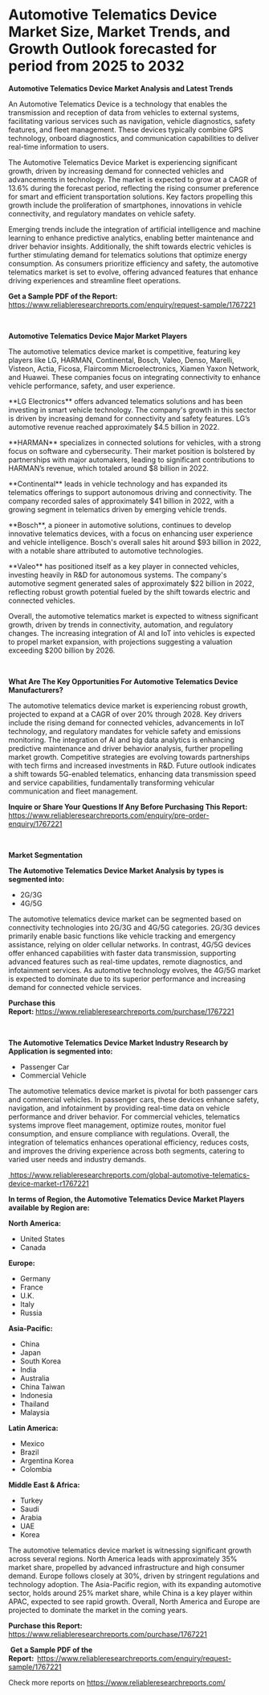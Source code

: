<p><h1>Automotive Telematics Device Market Size, Market Trends, and Growth Outlook forecasted for period from 2025 to 2032</h1></p><p><strong>Automotive Telematics Device Market Analysis and Latest Trends</strong></p>
<p><p>An Automotive Telematics Device is a technology that enables the transmission and reception of data from vehicles to external systems, facilitating various services such as navigation, vehicle diagnostics, safety features, and fleet management. These devices typically combine GPS technology, onboard diagnostics, and communication capabilities to deliver real-time information to users.</p><p>The Automotive Telematics Device Market is experiencing significant growth, driven by increasing demand for connected vehicles and advancements in technology. The market is expected to grow at a CAGR of 13.6% during the forecast period, reflecting the rising consumer preference for smart and efficient transportation solutions. Key factors propelling this growth include the proliferation of smartphones, innovations in vehicle connectivity, and regulatory mandates on vehicle safety.</p><p>Emerging trends include the integration of artificial intelligence and machine learning to enhance predictive analytics, enabling better maintenance and driver behavior insights. Additionally, the shift towards electric vehicles is further stimulating demand for telematics solutions that optimize energy consumption. As consumers prioritize efficiency and safety, the automotive telematics market is set to evolve, offering advanced features that enhance driving experiences and streamline fleet operations.</p></p>
<p><strong>Get a Sample PDF of the Report:&nbsp;</strong> <a href="https://www.reliableresearchreports.com/enquiry/request-sample/1767221?utm_campaign=3359&utm_medium=2&utm_source=Github&utm_content=ia&utm_term=31032025&utm_id=automotive-telematics-device">https://www.reliableresearchreports.com/enquiry/request-sample/1767221</a></p>
<p>&nbsp;</p>
<p><strong>Automotive Telematics Device Major Market Players</strong></p>
<p><p>The automotive telematics device market is competitive, featuring key players like LG, HARMAN, Continental, Bosch, Valeo, Denso, Marelli, Visteon, Actia, Ficosa, Flaircomm Microelectronics, Xiamen Yaxon Network, and Huawei. These companies focus on integrating connectivity to enhance vehicle performance, safety, and user experience.</p><p>**LG Electronics** offers advanced telematics solutions and has been investing in smart vehicle technology. The company's growth in this sector is driven by increasing demand for connectivity and safety features. LG’s automotive revenue reached approximately $4.5 billion in 2022.</p><p>**HARMAN** specializes in connected solutions for vehicles, with a strong focus on software and cybersecurity. Their market position is bolstered by partnerships with major automakers, leading to significant contributions to HARMAN’s revenue, which totaled around $8 billion in 2022.</p><p>**Continental** leads in vehicle technology and has expanded its telematics offerings to support autonomous driving and connectivity. The company recorded sales of approximately $41 billion in 2022, with a growing segment in telematics driven by emerging vehicle trends.</p><p>**Bosch**, a pioneer in automotive solutions, continues to develop innovative telematics devices, with a focus on enhancing user experience and vehicle intelligence. Bosch's overall sales hit around $93 billion in 2022, with a notable share attributed to automotive technologies.</p><p>**Valeo** has positioned itself as a key player in connected vehicles, investing heavily in R&D for autonomous systems. The company's automotive segment generated sales of approximately $22 billion in 2022, reflecting robust growth potential fueled by the shift towards electric and connected vehicles.</p><p>Overall, the automotive telematics market is expected to witness significant growth, driven by trends in connectivity, automation, and regulatory changes. The increasing integration of AI and IoT into vehicles is expected to propel market expansion, with projections suggesting a valuation exceeding $200 billion by 2026.</p></p>
<p>&nbsp;</p>
<p><strong>What Are The Key Opportunities For Automotive Telematics Device Manufacturers?</strong></p>
<p><p>The automotive telematics device market is experiencing robust growth, projected to expand at a CAGR of over 20% through 2028. Key drivers include the rising demand for connected vehicles, advancements in IoT technology, and regulatory mandates for vehicle safety and emissions monitoring. The integration of AI and big data analytics is enhancing predictive maintenance and driver behavior analysis, further propelling market growth. Competitive strategies are evolving towards partnerships with tech firms and increased investments in R&D. Future outlook indicates a shift towards 5G-enabled telematics, enhancing data transmission speed and service capabilities, fundamentally transforming vehicular communication and fleet management.</p></p>
<p><strong>Inquire or Share Your Questions If Any Before Purchasing This Report:</strong> <a href="https://www.reliableresearchreports.com/enquiry/pre-order-enquiry/1767221?utm_campaign=3359&utm_medium=2&utm_source=Github&utm_content=ia&utm_term=31032025&utm_id=automotive-telematics-device">https://www.reliableresearchreports.com/enquiry/pre-order-enquiry/1767221</a></p>
<p>&nbsp;</p>
<p><strong>Market Segmentation</strong></p>
<p><strong>The Automotive Telematics Device Market Analysis by types is segmented into:</strong></p>
<p><ul><li>2G/3G</li><li>4G/5G</li></ul></p>
<p><p>The automotive telematics device market can be segmented based on connectivity technologies into 2G/3G and 4G/5G categories. 2G/3G devices primarily enable basic functions like vehicle tracking and emergency assistance, relying on older cellular networks. In contrast, 4G/5G devices offer enhanced capabilities with faster data transmission, supporting advanced features such as real-time updates, remote diagnostics, and infotainment services. As automotive technology evolves, the 4G/5G market is expected to dominate due to its superior performance and increasing demand for connected vehicle services.</p></p>
<p><strong>Purchase this Report:&nbsp;</strong><a href="https://www.reliableresearchreports.com/purchase/1767221?utm_campaign=3359&utm_medium=2&utm_source=Github&utm_content=ia&utm_term=31032025&utm_id=automotive-telematics-device">https://www.reliableresearchreports.com/purchase/1767221</a></p>
<p>&nbsp;</p>
<p><strong>The Automotive Telematics Device Market Industry Research by Application is segmented into:</strong></p>
<p><ul><li>Passenger Car</li><li>Commercial Vehicle</li></ul></p>
<p><p>The automotive telematics device market is pivotal for both passenger cars and commercial vehicles. In passenger cars, these devices enhance safety, navigation, and infotainment by providing real-time data on vehicle performance and driver behavior. For commercial vehicles, telematics systems improve fleet management, optimize routes, monitor fuel consumption, and ensure compliance with regulations. Overall, the integration of telematics enhances operational efficiency, reduces costs, and improves the driving experience across both segments, catering to varied user needs and industry demands.</p></p>
<p><a href="https://www.reliableresearchreports.com/global-automotive-telematics-device-market-r1767221?utm_campaign=3359&utm_medium=2&utm_source=Github&utm_content=ia&utm_term=31032025&utm_id=automotive-telematics-device">&nbsp;https://www.reliableresearchreports.com/global-automotive-telematics-device-market-r1767221</a></p>
<p><strong>In terms of Region, the Automotive Telematics Device Market Players available by Region are:</strong></p>
<p>
    <p> <strong> North America: </strong>
        <ul>
            <li>United States</li>
            <li>Canada</li>
        </ul>
        </p> 
    <p> <strong> Europe: </strong>
        <ul>
            <li>Germany</li>
            <li>France</li>
            <li>U.K.</li>
            <li>Italy</li>
            <li>Russia</li>
        </ul>
        </p> 
    <p> <strong> Asia-Pacific: </strong>
        <ul>
            <li>China</li>
            <li>Japan</li>
            <li>South Korea</li>
            <li>India</li>
            <li>Australia</li>
            <li>China Taiwan</li>
            <li>Indonesia</li>
            <li>Thailand</li>
            <li>Malaysia</li>
        </ul>
        </p> 
    <p> <strong> Latin America: </strong>
        <ul>
            <li>Mexico</li>
            <li>Brazil</li>
            <li>Argentina Korea</li>
            <li>Colombia</li>
        </ul>
        </p> 
    <p> <strong> Middle East & Africa: </strong>
        <ul>
            <li>Turkey</li>
            <li>Saudi</li>
            <li>Arabia</li>
            <li>UAE</li>
            <li>Korea</li>
        </ul>
    </p>
    </p>
<p><p>The automotive telematics device market is witnessing significant growth across several regions. North America leads with approximately 35% market share, propelled by advanced infrastructure and high consumer demand. Europe follows closely at 30%, driven by stringent regulations and technology adoption. The Asia-Pacific region, with its expanding automotive sector, holds around 25% market share, while China is a key player within APAC, expected to see rapid growth. Overall, North America and Europe are projected to dominate the market in the coming years.</p></p>
<p><strong>Purchase this Report: </strong><a href="https://www.reliableresearchreports.com/purchase/1767221?utm_campaign=3359&utm_medium=2&utm_source=Github&utm_content=ia&utm_term=31032025&utm_id=automotive-telematics-device">https://www.reliableresearchreports.com/purchase/1767221</a></p>
<p>&nbsp;<strong>Get a Sample PDF of the Report:&nbsp;&nbsp;</strong><a href="https://www.reliableresearchreports.com/enquiry/request-sample/1767221?utm_campaign=3359&utm_medium=2&utm_source=Github&utm_content=ia&utm_term=31032025&utm_id=automotive-telematics-device">https://www.reliableresearchreports.com/enquiry/request-sample/1767221</a></p>
<p><strong></strong></p>
<p>Check more reports on <a href="https://www.reliableresearchreports.com/?utm_campaign=3359&utm_medium=2&utm_source=Github&utm_content=ia&utm_term=31032025&utm_id=automotive-telematics-device">https://www.reliableresearchreports.com/</a></p>